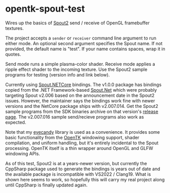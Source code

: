 # opentk-spout-test

Wires up the basics of [Spout2](https://github.com/leadedge/Spout2) send / receive of OpenGL framebuffer textures.

The project accepts a `sender` or `receiver` command line argument to run either mode. An optional second argument specifies the Spout name. If not provided, the default name is "test". If your name contains spaces, wrap it in quotes.

Send mode runs a simple plasma-color shader. Receive mode applies a ripple effect shader to the incoming texture. Use the Spout2 sample programs for testing (version info and link below).

Currently using [Spout.NETCore](https://github.com/AWAS666/Spout.NETCore) bindings. The v1.0.0 package has bindings copied from the .NET Framework-based [Spout.Net](https://github.com/Ruminoid/Spout.NET) which were probably targeting Spout v2.006 based on the announcement date in the Spout2 issues. However, the maintainer says the bindings work fine with newer versions and the NetCore package ships with v2.007.014. Get the Spout2 sample programs from the SDK binaries archive on that version's [release page](https://github.com/leadedge/Spout2/releases/tag/2.007.014). The v2.007.016 sample send/recieve programs also work as expected.

Note that my [eyecandy](https://github.com/MV10/eyecandy) library is used as a convenience. It provides some basic functionality from the [OpenTK](https://github.com/opentk/opentk) windowing support, shader compilation, and uniform handling, but it's entirely incidental to the Spout processing. OpenTK itself is a thin wrapper around OpenGL and GLFW windowing APIs.

As of this test, Spout2 is at a years-newer version, but currently the CppSharp package used to generate the bindings is years out of date and the available package is incompatible with VS2022 / Clang19. What is shown here seems to work, so hopefully this will carry my real project along until CppSharp is finally updated again.
